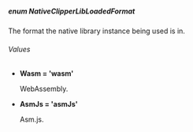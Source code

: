 ##### enum NativeClipperLibLoadedFormat

The format the native library instance being used is in.

###### Values
* **Wasm = 'wasm'**

    WebAssembly.

* **AsmJs = 'asmJs'**

    Asm.js.
